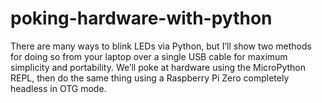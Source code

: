 # poking-hardware-with-python
There are many ways to blink LEDs via Python, but I’ll show two methods for doing so from your laptop over a single USB cable for maximum simplicity and portability. We’ll poke at hardware using the MicroPython REPL, then do the same thing using a Raspberry Pi Zero completely headless in OTG mode.
